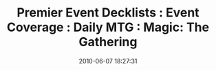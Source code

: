 ---
date: 2010-06-07 18:27:31
link:
  source: delicious
  source_url: https://del.icio.us/roytang
  text: 'Premier Event Decklists : Event Coverage : Daily MTG : Magic: The Gathering'
  url: http://www.wizards.com/Magic/Magazine/Events.aspx?x=mtg/daily/eventcoverage/decklists
slug: premier-event-decklists-event-coverage-daily-mtg-magic-the-gathering
source: delicious
tags:
- mtg
- broken-link
title: 'Premier Event Decklists : Event Coverage : Daily MTG : Magic: The Gathering'
---